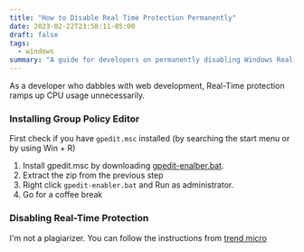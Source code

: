 ```yaml
---
title: "How to Disable Real Time Protection Permanently"
date: 2023-02-22T23:58:11-05:00
draft: false
tags:
  - windows
summary: "A guide for developers on permanently disabling Windows Real-Time Protection to reduce unnecessary CPU usage. Learn how to install the Group Policy Editor and follow steps to turn off the protection."
---
```


As a developer who dabbles with web development, Real-Time protection ramps up CPU usage unnecessarily.

### Installing Group Policy Editor

First check if you have `gpedit.msc` installed (by searching the start menu or by using Win + R)

1. Install gpedit.msc by downloading [gpedit-enalber.bat](https://www.majorgeeks.com/files/details/add_gpedit_msc_with_powershell.html).
2. Extract the zip from the previous step
3. Right click `gpedit-enabler.bat` and Run as administrator.
4. Go for a coffee break

### Disabling Real-Time Protection

I'm not a plagiarizer. You can follow the instructions from [trend micro](https://news.trendmicro.com/2022/12/14/how-to-turn-off-windows-defender/)
